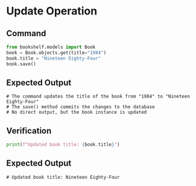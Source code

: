 # Update Operation

## Command
```python
from bookshelf.models import Book
book = Book.objects.get(title="1984")
book.title = "Nineteen Eighty-Four"
book.save()
```

## Expected Output
```
# The command updates the title of the book from "1984" to "Nineteen Eighty-Four"
# The save() method commits the changes to the database
# No direct output, but the book instance is updated
```

## Verification
```python
print(f"Updated book title: {book.title}")
```

## Expected Output
```
# Updated book title: Nineteen Eighty-Four
```
